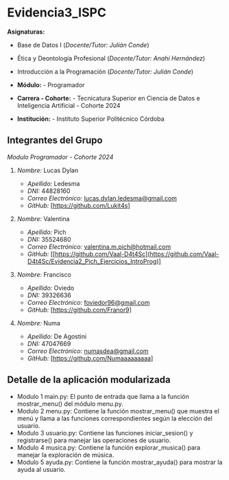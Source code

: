 # Evidencia3_ISPC

**Asignaturas:**
   
 - Base de Datos I (_Docente/Tutor: Julián Conde_)
    
- Ética y Deontología Profesional (_Docente/Tutor: Anahí Hernández_)
    
- Introducción a la Programación (_Docente/Tutor: Julián Conde_)

- **Módulo:** - Programador

- **Carrera - Cohorte:** - Tecnicatura Superior en Ciencia de Datos e Inteligencia Artificial - Cohorte 2024

- **Institución:** - Instituto Superior Politécnico Córdoba

## Integrantes del Grupo

*Modulo Programador - Cohorte 2024*

1. *Nombre:* Lucas Dylan
   - *Apellido:* Ledesma
   - *DNI:* 44828160
   - *Correo Electrónico:* lucas.dylan.ledesma@gmail.com
   - *GitHub:* [https://github.com/Lukit4s]

2. *Nombre:* Valentina
   - *Apellido:* Pich
   - *DNI:* 35524680
   - *Correo Electrónico:* valentina.m.pich@hotmail.com
   - *GitHub:* [[https://github.com/Vaal-D4t4Sc](https://github.com/Vaal-D4t4Sc/Evidencia2_Pich_Ejercicios_IntroProg)]

3. *Nombre:* Francisco
   - *Apellido:* Oviedo
   - *DNI:* 39326636
   - *Correo Electrónico:* foviedor96@gmail.com
   - *GitHub:* [https://github.com/Franor9] 
4. *Nombre:* Numa
   - *Apellido:* De Agostini
   - *DNI:* 47047669
   - *Correo Electrónico:* numasdea@gmail.com
   - *GitHub:* [https://github.com/Numaaaaaaaaa]
  
## Detalle de la aplicación modularizada
   - Modulo 1 main.py: El punto de entrada que llama a la función mostrar_menu() del módulo menu.py.
   - Modulo 2 menu.py: Contiene la función mostrar_menu() que muestra el menú y llama a las funciones correspondientes según la elección del usuario.
   - Modulo 3 usuario.py: Contiene las funciones iniciar_sesion() y registrarse() para manejar las operaciones de usuario.
   - Modulo 4 musica.py: Contiene la función explorar_musica() para manejar la exploración de música.
   - Modulo 5 ayuda.py: Contiene la función mostrar_ayuda() para mostrar la ayuda al usuario.


